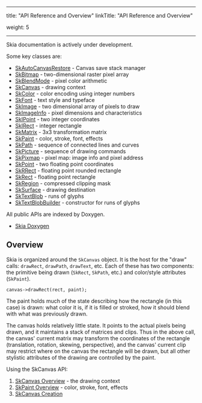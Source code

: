 
---
title: "API Reference and Overview"
linkTitle: "API Reference and Overview"

weight: 5

---


Skia documentation is actively under development.

Some key classes are:

*   [SkAutoCanvasRestore](https://api.skia.org/classSkAutoCanvasRestore.html#details) - Canvas save stack manager
*   [SkBitmap](https://api.skia.org/classSkBitmap.html#details) - two-dimensional raster pixel array
*   [SkBlendMode](https://api.skia.org/SkBlendMode_8h.html) - pixel color arithmetic
*   [SkCanvas](https://api.skia.org/classSkCanvas.html#details) - drawing context
*   [SkColor](https://api.skia.org/SkColor_8h.html) - color encoding using integer numbers
*   [SkFont](https://api.skia.org/classSkFont.html#details) - text style and typeface
*   [SkImage](https://api.skia.org/classSkImage.html#details) - two dimensional array of pixels to draw
*   [SkImageInfo](https://api.skia.org/structSkImageInfo.html#details) - pixel dimensions and characteristics
*   [SkIPoint](https://api.skia.org/structSkIPoint.html#details) - two integer coordinates
*   [SkIRect](https://api.skia.org/structSkIRect.html#details) - integer rectangle
*   [SkMatrix](https://api.skia.org/classSkMatrix.html#details) - 3x3 transformation matrix
*   [SkPaint](https://api.skia.org/classSkPaint.html#details) - color, stroke, font, effects
*   [SkPath](https://api.skia.org/classSkPath.html#details) - sequence of connected lines and curves
*   [SkPicture](https://api.skia.org/classSkPicture.html#details) - sequence of drawing commands
*   [SkPixmap](https://api.skia.org/classSkPixmap.html#details) - pixel map: image info and pixel address
*   [SkPoint](https://api.skia.org/structSkPoint.html#details) - two floating point coordinates
*   [SkRRect](https://api.skia.org/classSkRRect.html#details) - floating point rounded rectangle
*   [SkRect](https://api.skia.org/structSkRect.html#details) - floating point rectangle
*   [SkRegion](https://api.skia.org/classSkRegion.html#details) - compressed clipping mask
*   [SkSurface](https://api.skia.org/classSkSurface.html#details) - drawing destination
*   [SkTextBlob](https://api.skia.org/classSkTextBlob.html#details) - runs of glyphs
*   [SkTextBlobBuilder](https://api.skia.org/classSkTextBlobBuilder.html#details) - constructor for runs of glyphs

All public APIs are indexed by Doxygen.

*   [Skia Doxygen](https://api.skia.org)

## Overview

Skia is organized around the `SkCanvas` object. It is the host for the
"draw" calls: `drawRect`, `drawPath`, `drawText`, etc. Each of these
has two components: the primitive being drawn (`SkRect`, `SkPath`, etc.)
and color/style attributes (`SkPaint`).

<!--?prettify lang=cc?-->

    canvas->drawRect(rect, paint);

The paint holds much of the state describing how the rectangle (in
this case) is drawn: what color it is, if it is filled or stroked, how
it should blend with what was previously drawn.

The canvas holds relatively little state. It points to the actual
pixels being drawn, and it maintains a stack of matrices and
clips. Thus in the above call, the canvas' current matrix may
transform the coordinates of the rectangle (translation, rotation,
skewing, perspective), and the canvas' current clip may restrict where
on the canvas the rectangle will be drawn, but all other stylistic
attributes of the drawing are controlled by the paint.

Using the SkCanvas API:

1.  [SkCanvas Overview](/user/api/skcanvas_overview) - the drawing context
2.  [SkPaint Overview](/user/api/skpaint_overview) - color, stroke, font, effects
3.  [SkCanvas Creation](/user/api/skcanvas_creation)


